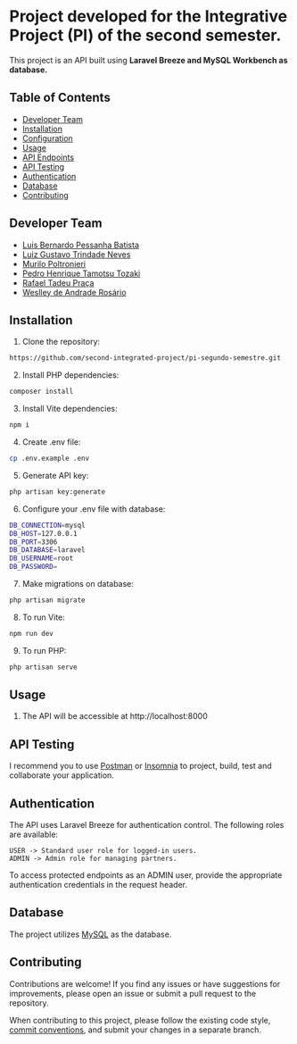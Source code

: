 # Project developed for the Integrative Project (PI) of the second semester.

This project is an API built using **Laravel Breeze and MySQL Workbench as database.**

## Table of Contents

- [Developer Team](#developer-team)
- [Installation](#installation)
- [Configuration](#configuration)
- [Usage](#usage)
- [API Endpoints](#api-endpoints)
- [API Testing](#api-testing)
- [Authentication](#authentication)
- [Database](#database)
- [Contributing](#contributing)


## Developer Team

- [Luis Bernardo Pessanha Batista](https://github.com/lbpb293)  
- [Luiz Gustavo Trindade Neves  ](https://github.com/luizinbrzado)
- [Murilo Poltronieri  ](https://github.com/murilopbc)
- [Pedro Henrique Tamotsu Tozaki ](https://github.com/tamotsutozaki) 
- [Rafael Tadeu Praça ](https://github.com/RafaTPz) 
- [Weslley de Andrade Rosário  ](https://github.com/w-rosario)


## Installation

1. Clone the repository:

```bash
https://github.com/second-integrated-project/pi-segundo-semestre.git
```

2. Install PHP dependencies:

```bash
composer install
```

3. Install Vite dependencies:

```bash
npm i
```

4. Create .env file:

```bash
cp .env.example .env
```

5. Generate API key:

```bash
php artisan key:generate
```

6. Configure your .env file with database:

```bash
DB_CONNECTION=mysql
DB_HOST=127.0.0.1
DB_PORT=3306
DB_DATABASE=laravel
DB_USERNAME=root
DB_PASSWORD=
```

7. Make migrations on database:

```bash
php artisan migrate
```

8. To run Vite:

```bash
npm run dev
```

9. To run PHP:

```bash
php artisan serve
```

## Usage

1. The API will be accessible at http://localhost:8000


## API Testing

I recommend you to use [Postman](https://www.postman.com/downloads/) or [Insomnia](https://insomnia.rest/download)  to project, build, test and collaborate your application.

## Authentication

The API uses Laravel Breeze for authentication control. The following roles are available:

```
USER -> Standard user role for logged-in users.
ADMIN -> Admin role for managing partners.
```
To access protected endpoints as an ADMIN user, provide the appropriate authentication credentials in the request header.

## Database

The project utilizes [MySQL](https://www.mysql.com/) as the database.

## Contributing

Contributions are welcome! If you find any issues or have suggestions for improvements, please open an issue or submit a pull request to the repository.

When contributing to this project, please follow the existing code style, [commit conventions](https://github.com/iuricode/padroes-de-commits), and submit your changes in a separate branch.